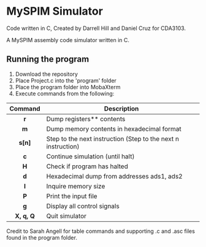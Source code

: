 # MySPIM Simulator
Code written in C, Created by Darrell Hill and Daniel Cruz for CDA3103.

A MySPIM assembly code simulator written in C.

## Running the program
1. Download the repository
3. Place Project.c into the 'program' folder
4. Place the program folder into MobaXterm
5. Execute commands from the following:

| Command | Description |
| :-----: | ----------- |
| **r**     | Dump registers** contents |
| **m**     | Dump memory contents in hexadecimal format |
| **s[n]**  | Step to the next instruction (Step to the next n instruction) |
| **c**     | Continue simulation (until halt) |
| **H**     | Check if program has halted |
| **d**     | Hexadecimal dump from addresses ads1, ads2 |
| **I**     | Inquire memory size |
| **P**     | Print the input file |
| **g**     | Display all control signals |
| **X, q, Q** | Quit simulator |

Credit to Sarah Angell for table commands and supporting .c and .asc files found in the program folder.